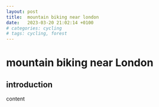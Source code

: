 ```yaml
---
layout: post
title:  mountain biking near london
date:   2023-03-20 21:02:14 +0100
# categories: cycling
# tags: cycling, forest
---
```

# mountain biking near London

## introduction

content